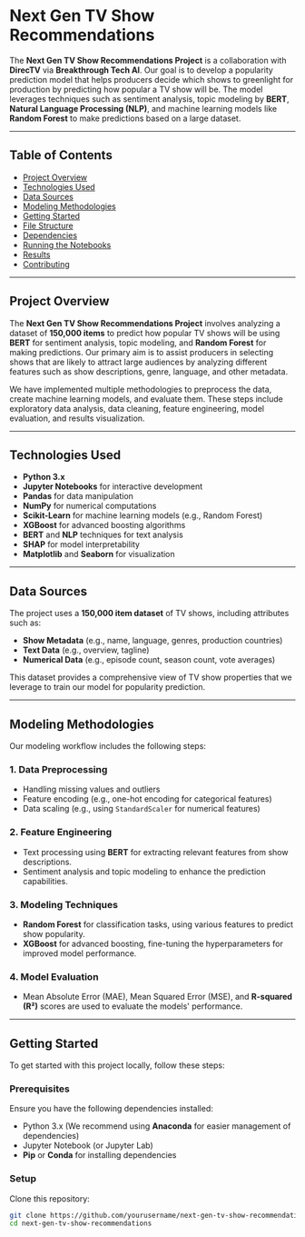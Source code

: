 # Next Gen TV Show Recommendations

The **Next Gen TV Show Recommendations Project** is a collaboration with **DirecTV** via **Breakthrough Tech AI**. Our goal is to develop a popularity prediction model that helps producers decide which shows to greenlight for production by predicting how popular a TV show will be. The model leverages techniques such as sentiment analysis, topic modeling by **BERT**, **Natural Language Processing (NLP)**, and machine learning models like **Random Forest** to make predictions based on a large dataset.

---

## Table of Contents

- [Project Overview](#project-overview)
- [Technologies Used](#technologies-used)
- [Data Sources](#data-sources)
- [Modeling Methodologies](#modeling-methodologies)
- [Getting Started](#getting-started)
- [File Structure](#file-structure)
- [Dependencies](#dependencies)
- [Running the Notebooks](#running-the-notebooks)
- [Results](#results)
- [Contributing](#contributing)

---

## Project Overview

The **Next Gen TV Show Recommendations Project** involves analyzing a dataset of **150,000 items** to predict how popular TV shows will be using **BERT** for sentiment analysis, topic modeling, and **Random Forest** for making predictions. Our primary aim is to assist producers in selecting shows that are likely to attract large audiences by analyzing different features such as show descriptions, genre, language, and other metadata.

We have implemented multiple methodologies to preprocess the data, create machine learning models, and evaluate them. These steps include exploratory data analysis, data cleaning, feature engineering, model evaluation, and results visualization.

---

## Technologies Used

- **Python 3.x**
- **Jupyter Notebooks** for interactive development
- **Pandas** for data manipulation
- **NumPy** for numerical computations
- **Scikit-Learn** for machine learning models (e.g., Random Forest)
- **XGBoost** for advanced boosting algorithms
- **BERT** and **NLP** techniques for text analysis
- **SHAP** for model interpretability
- **Matplotlib** and **Seaborn** for visualization

---

## Data Sources

The project uses a **150,000 item dataset** of TV shows, including attributes such as:

- **Show Metadata** (e.g., name, language, genres, production countries)
- **Text Data** (e.g., overview, tagline)
- **Numerical Data** (e.g., episode count, season count, vote averages)
  
This dataset provides a comprehensive view of TV show properties that we leverage to train our model for popularity prediction.

---

## Modeling Methodologies

Our modeling workflow includes the following steps:

### 1. **Data Preprocessing**  
   - Handling missing values and outliers
   - Feature encoding (e.g., one-hot encoding for categorical features)
   - Data scaling (e.g., using `StandardScaler` for numerical features)

### 2. **Feature Engineering**  
   - Text processing using **BERT** for extracting relevant features from show descriptions.
   - Sentiment analysis and topic modeling to enhance the prediction capabilities.

### 3. **Modeling Techniques**  
   - **Random Forest** for classification tasks, using various features to predict show popularity.
   - **XGBoost** for advanced boosting, fine-tuning the hyperparameters for improved model performance.

### 4. **Model Evaluation**  
   - Mean Absolute Error (MAE), Mean Squared Error (MSE), and **R-squared (R²)** scores are used to evaluate the models' performance.

---

## Getting Started

To get started with this project locally, follow these steps:

### Prerequisites

Ensure you have the following dependencies installed:

- Python 3.x (We recommend using **Anaconda** for easier management of dependencies)
- Jupyter Notebook (or Jupyter Lab)
- **Pip** or **Conda** for installing dependencies

### Setup

Clone this repository:

```bash
git clone https://github.com/yourusername/next-gen-tv-show-recommendations.git
cd next-gen-tv-show-recommendations
